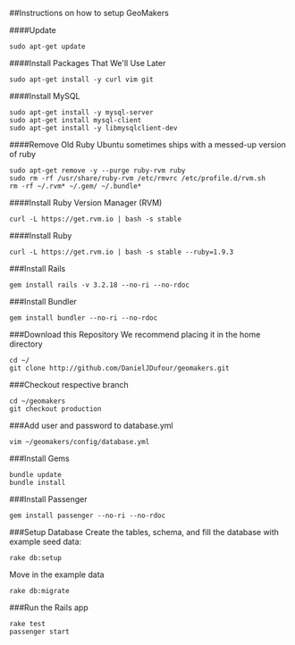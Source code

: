 ##Instructions on how to setup GeoMakers

####Update
```
sudo apt-get update
```


####Install Packages That We'll Use Later
```
sudo apt-get install -y curl vim git
```


####Install MySQL
```
sudo apt-get install -y mysql-server
sudo apt-get install mysql-client
sudo apt-get install -y libmysqlclient-dev
```


####Remove Old Ruby
Ubuntu sometimes ships with a messed-up version of ruby
```
sudo apt-get remove -y --purge ruby-rvm ruby
sudo rm -rf /usr/share/ruby-rvm /etc/rmvrc /etc/profile.d/rvm.sh
rm -rf ~/.rvm* ~/.gem/ ~/.bundle*
```


####Install Ruby Version Manager (RVM)
```
curl -L https://get.rvm.io | bash -s stable
```


####Install Ruby
```
curl -L https://get.rvm.io | bash -s stable --ruby=1.9.3
```

###Install Rails
```
gem install rails -v 3.2.18 --no-ri --no-rdoc
```


###Install Bundler
```
gem install bundler --no-ri --no-rdoc
```


###Download this Repository
We recommend placing it in the home directory
```
cd ~/
git clone http://github.com/DanielJDufour/geomakers.git
```


###Checkout respective branch
```
cd ~/geomakers
git checkout production
```


###Add user and password to database.yml
```
vim ~/geomakers/config/database.yml
```


###Install Gems
```
bundle update
bundle install
```


###Install Passenger
```
gem install passenger --no-ri --no-rdoc
```

###Setup Database
Create the tables, schema, and fill the database with example seed data:
```
rake db:setup
```
Move in the example data
```
rake db:migrate
```


###Run the Rails app
```
rake test
passenger start
```

